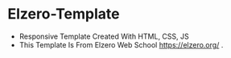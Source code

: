 # Elzero-Template
- Responsive Template Created With HTML, CSS, JS
- This Template Is From Elzero Web School https://elzero.org/ .
